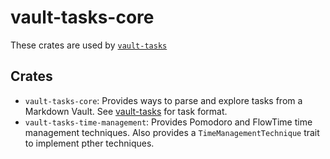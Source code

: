 # vault-tasks-core

These crates are used by [`vault-tasks`](https://github.com/louis-thevenet/vault-tasks)

## Crates

- `vault-tasks-core`: Provides ways to parse and explore tasks from a Markdown Vault. See [vault-tasks](https://github.com/louis-thevenet/vault-tasks?tab=readme-ov-file#usage) for task format.
- `vault-tasks-time-management`: Provides Pomodoro and FlowTime time management techniques. Also provides a `TimeManagementTechnique` trait to implement pther techniques.
